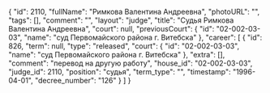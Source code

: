 {
    "id": 2110,
    "fullName": "Римкова Валентина Андреевна",
    "photoURL": "",
    "tags": [],
    "comment": "",
    "layout": "judge",
    "title": "Судья Римкова Валентина Андреевна",
    "court": null,
    "previousCourt": {
        "id": "02-002-03-03",
        "name": "суд Первомайского района г. Витебска"
    },
    "career": [
        {
            "id": 826,
            "term": null,
            "type": "released",
            "court": {
                "id": "02-002-03-03",
                "name": "суд Первомайского района г. Витебска"
            },
            "extra": [],
            "comment": "перевод на другую работу",
            "house_id": "02-002-03-03",
            "judge_id": 2110,
            "position": "судья",
            "term_type": "",
            "timestamp": "1996-04-01",
            "decree_number": "126"
        }
    ]
}